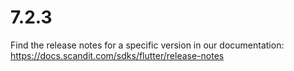 
# 7.2.3

Find the release notes for a specific version in our documentation: https://docs.scandit.com/sdks/flutter/release-notes

